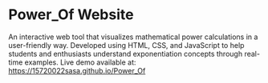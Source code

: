 # Power_Of Website
An interactive web tool that visualizes mathematical power calculations in a user-friendly way. Developed using HTML, CSS, and JavaScript to help students and enthusiasts understand exponentiation concepts through real-time examples.
Live demo available at: https://15720022sasa.github.io/Power_Of
